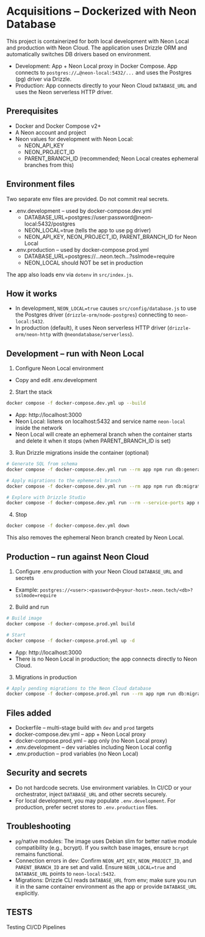 # Acquisitions – Dockerized with Neon Database

This project is containerized for both local development with Neon Local and production with Neon Cloud. The application uses Drizzle ORM and automatically switches DB drivers based on environment.

- Development: App + Neon Local proxy in Docker Compose. App connects to `postgres://…@neon-local:5432/...` and uses the Postgres (pg) driver via Drizzle.
- Production: App connects directly to your Neon Cloud `DATABASE_URL` and uses the Neon serverless HTTP driver.

## Prerequisites

- Docker and Docker Compose v2+
- A Neon account and project
- Neon values for development with Neon Local:
  - NEON_API_KEY
  - NEON_PROJECT_ID
  - PARENT_BRANCH_ID (recommended; Neon Local creates ephemeral branches from this)

## Environment files

Two separate env files are provided. Do not commit real secrets.

- .env.development – used by docker-compose.dev.yml
  - DATABASE_URL=postgres://user:password@neon-local:5432/postgres
  - NEON_LOCAL=true (tells the app to use pg driver)
  - NEON_API_KEY, NEON_PROJECT_ID, PARENT_BRANCH_ID for Neon Local
- .env.production – used by docker-compose.prod.yml
  - DATABASE_URL=postgres://…neon.tech…?sslmode=require
  - NEON_LOCAL should NOT be set in production

The app also loads env via `dotenv` in `src/index.js`.

## How it works

- In development, `NEON_LOCAL=true` causes `src/config/database.js` to use the Postgres driver (`drizzle-orm/node-postgres`) connecting to `neon-local:5432`.
- In production (default), it uses Neon serverless HTTP driver (`drizzle-orm/neon-http` with `@neondatabase/serverless`).

## Development – run with Neon Local

1. Configure Neon Local environment

- Copy and edit .env.development

2. Start the stack

```sh
docker compose -f docker-compose.dev.yml up --build
```

- App: http://localhost:3000
- Neon Local: listens on localhost:5432 and service name `neon-local` inside the network
- Neon Local will create an ephemeral branch when the container starts and delete it when it stops (when PARENT_BRANCH_ID is set)

3. Run Drizzle migrations inside the container (optional)

```sh
# Generate SQL from schema
docker compose -f docker-compose.dev.yml run --rm app npm run db:generate

# Apply migrations to the ephemeral branch
docker compose -f docker-compose.dev.yml run --rm app npm run db:migrate

# Explore with Drizzle Studio
docker compose -f docker-compose.dev.yml run --rm --service-ports app npm run db:studio
```

4. Stop

```sh
docker compose -f docker-compose.dev.yml down
```

This also removes the ephemeral Neon branch created by Neon Local.

## Production – run against Neon Cloud

1. Configure .env.production with your Neon Cloud `DATABASE_URL` and secrets

- Example: `postgres://<user>:<password>@<your-host>.neon.tech/<db>?sslmode=require`

2. Build and run

```sh
# Build image
docker compose -f docker-compose.prod.yml build

# Start
docker compose -f docker-compose.prod.yml up -d
```

- App: http://localhost:3000
- There is no Neon Local in production; the app connects directly to Neon Cloud.

3. Migrations in production

```sh
# Apply pending migrations to the Neon Cloud database
docker compose -f docker-compose.prod.yml run --rm app npm run db:migrate
```

## Files added

- Dockerfile – multi-stage build with `dev` and `prod` targets
- docker-compose.dev.yml – app + Neon Local proxy
- docker-compose.prod.yml – app only (no Neon Local proxy)
- .env.development – dev variables including Neon Local config
- .env.production – prod variables (no Neon Local)

## Security and secrets

- Do not hardcode secrets. Use environment variables. In CI/CD or your orchestrator, inject `DATABASE_URL` and other secrets securely.
- For local development, you may populate `.env.development`. For production, prefer secret stores to `.env.production` files.

## Troubleshooting

- `pg`/native modules: The image uses Debian slim for better native module compatibility (e.g., bcrypt). If you switch base images, ensure `bcrypt` remains functional.
- Connection errors in dev: Confirm `NEON_API_KEY`, `NEON_PROJECT_ID`, and `PARENT_BRANCH_ID` are set and valid. Ensure `NEON_LOCAL=true` and `DATABASE_URL` points to `neon-local:5432`.
- Migrations: Drizzle CLI reads `DATABASE_URL` from env; make sure you run it in the same container environment as the app or provide `DATABASE_URL` explicitly.

## TESTS
Testing CI/CD Pipelines
